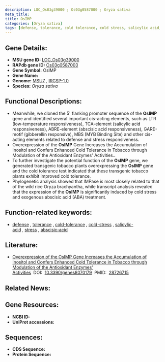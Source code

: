 ```yaml
---
description: LOC_Os03g39000 ; Os03g0587000 ; Oryza sativa
meta_title:
title: OsIMP
categories: [Oryza sativa]
tags: [defense, tolerance, cold tolerance, cold stress, salicylic acid, stress, abscisic acid]
---
```


## Gene Details:
- **MSU gene ID:** [LOC_Os03g39000](http://rice.uga.edu/cgi-bin/ORF_infopage.cgi?orf=LOC_Os03g39000)  
- **RAPdb gene ID:** [Os03g0587000](https://rapdb.dna.affrc.go.jp/locus/?name=Os03g0587000)  
- **Gene Symbol:** OsIMP
- **Gene Name:**
- **Genome:**  [MSU7](http://rice.uga.edu/)&nbsp;,&nbsp;[IRGSP-1.0](https://rapdb.dna.affrc.go.jp/download/irgsp1.html)
- **Species:** *Oryza sativa*

## Functional Descriptions:
   - Meanwhile, we cloned the 5' flanking promoter sequence of the **OsIMP** gene and identified several important cis-acting elements, such as LTR (low-temperature responsiveness), TCA-element (salicylic acid responsiveness), ABRE-element (abscisic acid responsiveness), GARE-motif (gibberellin responsive), MBS (MYB Binding Site) and other cis-acting elements related to defense and stress responsiveness.
   - Overexpression of the **OsIMP** Gene Increases the Accumulation of Inositol and Confers Enhanced Cold Tolerance in Tobacco through Modulation of the Antioxidant Enzymes' Activities..
   - To further investigate the potential function of the **OsIMP** gene, we generated transgenic tobacco plants overexpressing the **OsIMP** gene and the cold tolerance test indicated that these transgenic tobacco plants exhibit improved cold tolerance.
   - Phylogenetic analysis showed that IMPase is most closely related to that of the wild rice Oryza brachyantha, while transcript analysis revealed that the expression of the **OsIMP** is significantly induced by cold stress and exogenous abscisic acid (ABA) treatment.

## Function-related keywords:
   - [defense](/tags/defense/)&nbsp;,&nbsp;[tolerance](/tags/tolerance/)&nbsp;,&nbsp;[cold-tolerance](/tags/cold-tolerance/)&nbsp;,&nbsp;[cold-stress](/tags/cold-stress/)&nbsp;,&nbsp;[salicylic-acid](/tags/salicylic-acid/)&nbsp;,&nbsp;[stress](/tags/stress/)&nbsp;,&nbsp;[abscisic-acid](/tags/abscisic-acid/)

## Literature:
   - [Overexpression of the OsIMP Gene Increases the Accumulation of Inositol and Confers Enhanced Cold Tolerance in Tobacco through Modulation of the Antioxidant Enzymes' Activities](https://www.doi.org/10.3390/genes8070179)&nbsp;&nbsp;DOI:&nbsp;&nbsp;[10.3390/genes8070179](https://www.doi.org/10.3390/genes8070179)&nbsp;&nbsp;PMID:&nbsp;&nbsp;[28726715](https://pubmed.ncbi.nlm.nih.gov/28726715/)

## Related News:

## Gene Resources:
- **NCBI ID:**  []()
- **UniProt accessions:** [](https://www.uniprot.org/uniprotkb//entry)

## Sequences:
- **CDS Sequence:**
- **Protein Sequence:**
